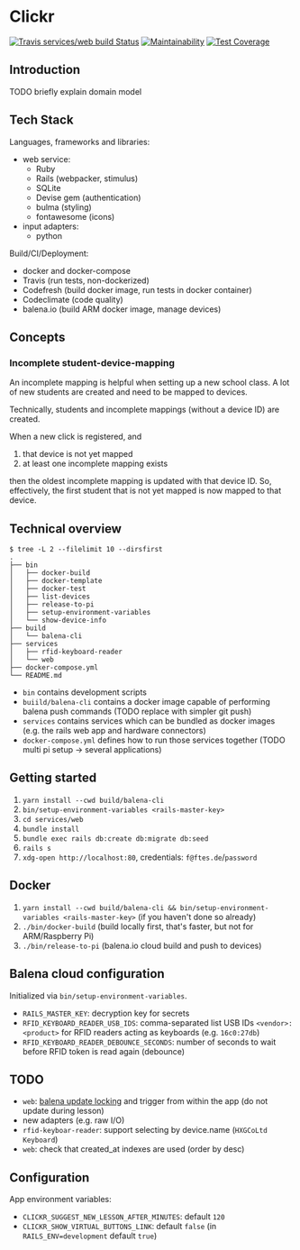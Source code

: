 # Clickr
[![Travis services/web build Status](https://travis-ci.com/ftes/clickr-rails.svg?branch=master)](https://travis-ci.com/ftes/clickr-rails)
[![Maintainability](https://api.codeclimate.com/v1/badges/2e8f539b798959baf7e9/maintainability)](https://codeclimate.com/github/ftes/clickr-rails/maintainability)
[![Test Coverage](https://api.codeclimate.com/v1/badges/2e8f539b798959baf7e9/test_coverage)](https://codeclimate.com/github/ftes/clickr-rails/test_coverage)

## Introduction
TODO briefly explain domain model

## Tech Stack
Languages, frameworks and libraries:
- web service:
    - Ruby
    - Rails (webpacker, stimulus)
    - SQLite
    - Devise gem (authentication)
    - bulma (styling)
    - fontawesome (icons)
- input adapters:
    - python

Build/CI/Deployment:
- docker and docker-compose
- Travis (run tests, non-dockerized)
- Codefresh (build docker image, run tests in docker container)
- Codeclimate (code quality)
- balena.io (build ARM docker image, manage devices)

## Concepts

### Incomplete student-device-mapping
An incomplete mapping is helpful when setting up a new school class.
A lot of new students are created and need to be mapped to devices.

Technically, students and incomplete mappings (without a device ID) are created.

When a new click is registered, and
1. that device is not yet mapped
2. at least one incomplete mapping exists

then the oldest incomplete mapping is updated with that device ID.
So, effectively, the first student that is not yet mapped is now mapped to that device.

## Technical overview
```
$ tree -L 2 --filelimit 10 --dirsfirst
.
├── bin
│   ├── docker-build
│   ├── docker-template
│   ├── docker-test
│   ├── list-devices
│   ├── release-to-pi
│   ├── setup-environment-variables
│   └── show-device-info
├── build
│   └── balena-cli
├── services
│   ├── rfid-keyboard-reader
│   └── web
├── docker-compose.yml
└── README.md
```

- `bin` contains development scripts
- `buiild/balena-cli` contains a docker image capable of performing balena push commands (TODO replace with simpler git push)
- `services` contains services which can be bundled as docker images (e.g. the rails web app and hardware connectors)
- `docker-compose.yml` defines how to run those services together (TODO multi pi setup -> several applications)

## Getting started
1. `yarn install --cwd build/balena-cli`
2. `bin/setup-environment-variables <rails-master-key>`
3. `cd services/web`
4. `bundle install`
5. `bundle exec rails db:create db:migrate db:seed`
6. `rails s`
7. `xdg-open http://localhost:80`, credentials: `f@ftes.de`/`password`

## Docker
1. `yarn install --cwd build/balena-cli && bin/setup-environment-variables <rails-master-key>` (if you haven't done so already)
2. `./bin/docker-build` (build locally first, that's faster, but not for ARM/Raspberry Pi)
3. `./bin/release-to-pi` (balena.io cloud build and push to devices)

## Balena cloud configuration
Initialized via `bin/setup-environment-variables`.
- `RAILS_MASTER_KEY`: decryption key for secrets
- `RFID_KEYBOARD_READER_USB_IDS`: comma-separated list USB IDs `<vendor>:<product>` for RFID readers acting as keyboards (e.g. `16c0:27db`)
- `RFID_KEYBOARD_READER_DEBOUNCE_SECONDS`: number of seconds to wait before RFID token is read again (debounce)

## TODO
- `web`: [balena update locking](https://www.balena.io/docs/learn/deploy/release-strategy/update-locking/) and trigger from within the app (do not update during lesson)
- new adapters (e.g. raw I/O)
- `rfid-keyboar-reader`: support selecting by device.name (`HXGCoLtd Keyboard`)
- `web`: check that created_at indexes are used (order by desc)

## Configuration
App environment variables:
- `CLICKR_SUGGEST_NEW_LESSON_AFTER_MINUTES`: default `120`
- `CLICKR_SHOW_VIRTUAL_BUTTONS_LINK`: default `false` (in `RAILS_ENV=development` default `true`)
